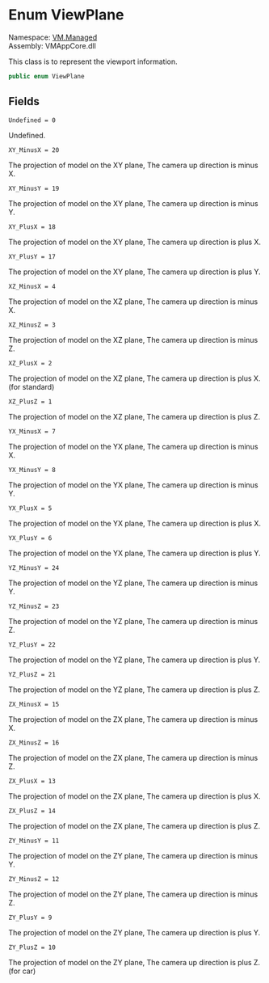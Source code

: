 # Enum ViewPlane

Namespace: [VM.Managed](VM.Managed.md)  
Assembly: VMAppCore.dll  

This class is to represent the viewport information.

```csharp
public enum ViewPlane
```

## Fields

`Undefined = 0` 

Undefined.



`XY_MinusX = 20` 

The projection of model on the XY plane, The camera up direction is minus X.



`XY_MinusY = 19` 

The projection of model on the XY plane, The camera up direction is minus Y.



`XY_PlusX = 18` 

The projection of model on the XY plane, The camera up direction is plus X.



`XY_PlusY = 17` 

The projection of model on the XY plane, The camera up direction is plus Y.



`XZ_MinusX = 4` 

The projection of model on the XZ plane, The camera up direction is minus X.



`XZ_MinusZ = 3` 

The projection of model on the XZ plane, The camera up direction is minus Z.



`XZ_PlusX = 2` 

The projection of model on the XZ plane, The camera up direction is plus X. (for standard)



`XZ_PlusZ = 1` 

The projection of model on the XZ plane, The camera up direction is plus Z.



`YX_MinusX = 7` 

The projection of model on the YX plane, The camera up direction is minus X.



`YX_MinusY = 8` 

The projection of model on the YX plane, The camera up direction is minus Y.



`YX_PlusX = 5` 

The projection of model on the YX plane, The camera up direction is plus X.



`YX_PlusY = 6` 

The projection of model on the YX plane, The camera up direction is plus Y.



`YZ_MinusY = 24` 

The projection of model on the YZ plane, The camera up direction is minus Y.



`YZ_MinusZ = 23` 

The projection of model on the YZ plane, The camera up direction is minus Z.



`YZ_PlusY = 22` 

The projection of model on the YZ plane, The camera up direction is plus Y.



`YZ_PlusZ = 21` 

The projection of model on the YZ plane, The camera up direction is plus Z.



`ZX_MinusX = 15` 

The projection of model on the ZX plane, The camera up direction is minus X.



`ZX_MinusZ = 16` 

The projection of model on the ZX plane, The camera up direction is minus Z.



`ZX_PlusX = 13` 

The projection of model on the ZX plane, The camera up direction is plus X.



`ZX_PlusZ = 14` 

The projection of model on the ZX plane, The camera up direction is plus Z.



`ZY_MinusY = 11` 

The projection of model on the ZY plane, The camera up direction is minus Y.



`ZY_MinusZ = 12` 

The projection of model on the ZY plane, The camera up direction is minus Z.



`ZY_PlusY = 9` 

The projection of model on the ZY plane, The camera up direction is plus Y.



`ZY_PlusZ = 10` 

The projection of model on the ZY plane, The camera up direction is plus Z. (for car)




